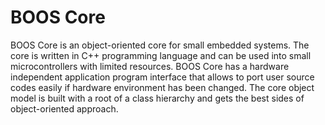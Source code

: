# BOOS Core

BOOS Core is an object-oriented core for small embedded systems. The core is written in C++ programming language and can be used into small microcontrollers with limited resources. BOOS Core has a hardware independent application program interface that allows to port user source codes easily if hardware environment has been changed. The core object model is built with a root of a class hierarchy and gets the best sides of object-oriented approach.
